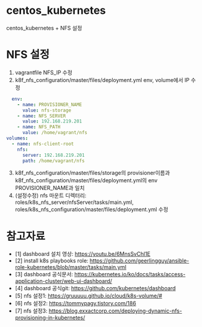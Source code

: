 # centos_kubernetes
centos_kubernetes + NFS 설정

# NFS 설정
1. vagrantfile NFS_IP 수정
2. k8f_nfs_configuration/master/files/deployment.yml env, volume에서 IP 수정
```yml
  env:
    - name: PROVISIONER_NAME
      value: nfs-storage
    - name: NFS_SERVER
      value: 192.168.219.201
    - name: NFS_PATH
      value: /home/vagrant/nfs
volumes:
  - name: nfs-client-root
    nfs:
      server: 192.168.219.201
      path: /home/vagrant/nfs
```
3. k8f_nfs_configuration/master/files/storage의 provisioner이름과 k8f_nfs_configuration/master/files/deployment.yml의 env PROVISIONER_NAME과 일치
4. (설정수정) nfs 마운트 디렉터리: roles/k8s_nfs_server/nfsServer/tasks/main.yml, roles/k8s_nfs_configuration/master/files/deployment.yml 수정

# 참고자료
* [1] dashboard 설치 영상: https://youtu.be/6MnsSvChl1E
* [2] install k8s playbooks role: https://github.com/geerlingguy/ansible-role-kubernetes/blob/master/tasks/main.yml
* [3] dashboard 공식문서: https://kubernetes.io/ko/docs/tasks/access-application-cluster/web-ui-dashboard/
* [4] dashboard 공식git: https://github.com/kubernetes/dashboard
* [5] nfs 설정1: https://gruuuuu.github.io/cloud/k8s-volume/#
* [6] nfs 설정2: https://tommypagy.tistory.com/186
* [7] nfs 설정3: https://blog.exxactcorp.com/deploying-dynamic-nfs-provisioning-in-kubernetes/